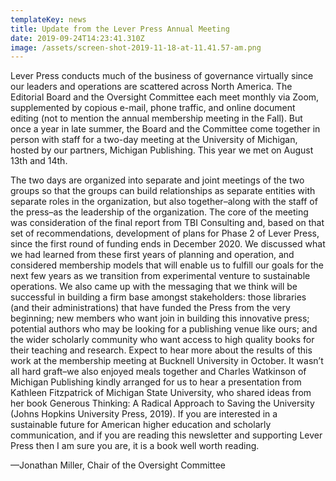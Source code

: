 ```yaml
---
templateKey: news
title: Update from the Lever Press Annual Meeting
date: 2019-09-24T14:23:41.310Z
image: /assets/screen-shot-2019-11-18-at-11.41.57-am.png
---
```

Lever Press conducts much of the business of governance virtually since our leaders and operations are scattered across North America. The Editorial Board and the Oversight Committee each meet monthly via Zoom, supplemented by copious e-mail, phone traffic, and online document editing (not to mention the annual membership meeting in the Fall). But once a year in late summer, the Board and the Committee come together in person with staff for a two-day meeting at the University of Michigan, hosted by our partners, Michigan Publishing. This year we met on August 13th and 14th.

The two days are organized into separate and joint meetings of the two groups so that the groups can build relationships as separate entities with separate roles in the organization, but also together–along with the staff of the press–as the leadership of the organization. The core of the meeting was consideration of the final report from TBI Consulting and, based on that set of recommendations, development of plans for Phase 2 of Lever Press, since the first round of funding ends in December 2020. We discussed what we had learned from these first years of planning and operation, and considered membership models that will enable us to fulfill our goals for the next few years as we transition from experimental venture to sustainable operations. We also came up with the messaging that we think will be successful in building a firm base amongst stakeholders: those libraries (and their administrations) that have funded the Press from the very beginning; new members who want join in building this innovative press; potential authors who may be looking for a publishing venue like ours; and the wider scholarly community who want access to high quality books for their teaching and research. Expect to hear more about the results of this work at the membership meeting at Bucknell University in October. It wasn’t all hard graft–we also enjoyed meals together and Charles Watkinson of Michigan Publishing kindly arranged for us to hear a presentation from Kathleen Fitzpatrick of Michigan State University, who shared ideas from her book Generous Thinking: A Radical Approach to Saving the University (Johns Hopkins University Press, 2019). If you are interested in a sustainable future for American higher education and scholarly communication, and if you are reading this newsletter and supporting Lever Press then I am sure you are, it is a book well worth reading.

—Jonathan Miller, Chair of the Oversight Committee

##
